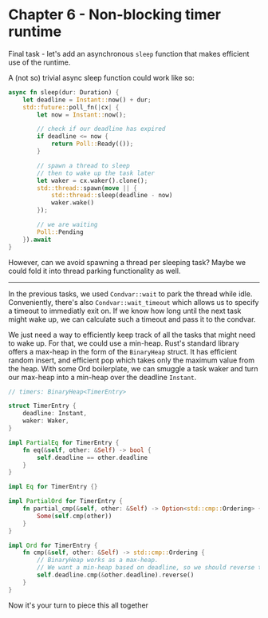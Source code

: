# Chapter 6 - Non-blocking timer runtime

Final task - let's add an asynchronous `sleep` function that makes efficient use of the runtime.

A (not so) trivial async sleep function could work like so:

```rust
async fn sleep(dur: Duration) {
    let deadline = Instant::now() + dur;
    std::future::poll_fn(|cx| {
        let now = Instant::now();

        // check if our deadline has expired
        if deadline <= now {
            return Poll::Ready(());
        }

        // spawn a thread to sleep
        // then to wake up the task later
        let waker = cx.waker().clone();
        std::thread::spawn(move || {
            std::thread::sleep(deadline - now)
            waker.wake()
        });

        // we are waiting
        Poll::Pending
    }).await
}
```

However, can we avoid spawning a thread per sleeping task? Maybe we could fold it into thread parking functionality as well.

---

In the previous tasks, we used `Condvar::wait` to park the thread while idle. Conveniently, there's also
`Condvar::wait_timeout` which allows us to specify a timeout to immediatly exit on. If we know how long until the next task
might wake up, we can calculate such a timeout and pass it to the condvar.

We just need a way to efficiently keep track of all the tasks that might need to wake up. For that, we could
use a min-heap. Rust's standard library offers a max-heap in the form of the `BinaryHeap` struct. It has efficient
random insert, and efficient pop which takes only the maximum value from the heap. With some Ord boilerplate, we can
smuggle a task waker and turn our max-heap into a min-heap over the deadline `Instant`.

```rust
// timers: BinaryHeap<TimerEntry>

struct TimerEntry {
    deadline: Instant,
    waker: Waker,
}

impl PartialEq for TimerEntry {
    fn eq(&self, other: &Self) -> bool {
        self.deadline == other.deadline
    }
}

impl Eq for TimerEntry {}

impl PartialOrd for TimerEntry {
    fn partial_cmp(&self, other: &Self) -> Option<std::cmp::Ordering> {
        Some(self.cmp(other))
    }
}

impl Ord for TimerEntry {
    fn cmp(&self, other: &Self) -> std::cmp::Ordering {
        // BinaryHeap works as a max-heap.
        // We want a min-heap based on deadline, so we should reverse the order.
        self.deadline.cmp(&other.deadline).reverse()
    }
}
```

Now it's your turn to piece this all together
